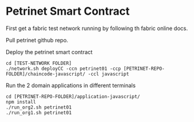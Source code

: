 # Petrinet Smart Contract

First get a fabric test network running by following th fabric online docs.

Pull petrinet github repo.

Deploy the petrinet smart contract

```
cd [TEST-NETWORK FOLDER]
./network.sh deployCC -ccn petrinet01 -ccp [PETRINET-REPO-FOLDER]/chaincode-javascript/ -ccl javascript
```

Run the 2 domain applications in different terminals

```
cd [PETRINET-REPO-FOLDER]/application-javascript/
npm install
./run_org2.sh petrinet01
./run_org1.sh petrinet01
```

